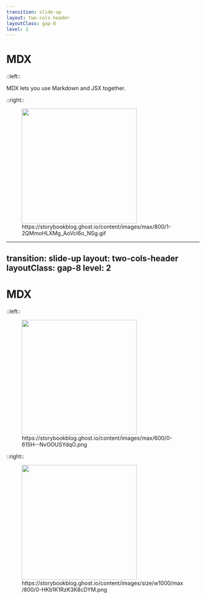 ```yaml
---
transition: slide-up
layout: two-cols-header
layoutClass: gap-8
level: 2
---
```


# MDX

::left::

MDX lets you use Markdown and JSX together.

::right::

<figure>
  <img src="/documentation/mdx.gif"/>
  <figcaption>https://storybookblog.ghost.io/content/images/max/800/1-2QMmoHLXMg_AoVcI6o_NSg.gif</figcaption>
</figure>

---
transition: slide-up
layout: two-cols-header
layoutClass: gap-8
level: 2
---

# MDX

::left::

<figure>
  <img src="/documentation/mdx1.png"/>
  <figcaption>https://storybookblog.ghost.io/content/images/max/600/0-615H--NvOOUSYdqO.png</figcaption>
</figure>

::right::

<figure>
  <img src="/documentation/mdx2.png"/>
  <figcaption>https://storybookblog.ghost.io/content/images/size/w1000/max/800/0-HKb1K1RzK3K8cDYM.png</figcaption>
</figure>

<style>
  img {
    height: 300px;
  }
</style>